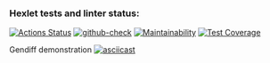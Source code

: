 ### Hexlet tests and linter status:
[![Actions Status](https://github.com/hexletart/frontend-project-lvl2/workflows/hexlet-check/badge.svg)](https://github.com/hexletart/frontend-project-lvl2/actions)
[![github-check](https://github.com/hexletart/frontend-project-lvl2/workflows/github-check/badge.svg)](https://github.com/hexletart/frontend-project-lvl2/actions)
[![Maintainability](https://api.codeclimate.com/v1/badges/93cb84a4ec51dd78f2de/maintainability)](https://codeclimate.com/github/hexletart/frontend-project-lvl2/maintainability)
[![Test Coverage](https://api.codeclimate.com/v1/badges/93cb84a4ec51dd78f2de/test_coverage)](https://codeclimate.com/github/hexletart/frontend-project-lvl2/test_coverage)

Gendiff demonstration
[![asciicast](https://asciinema.org/a/YhkK3Uowsfe5qqPwc8h8fIJiP.svg)](https://asciinema.org/a/YhkK3Uowsfe5qqPwc8h8fIJiP)